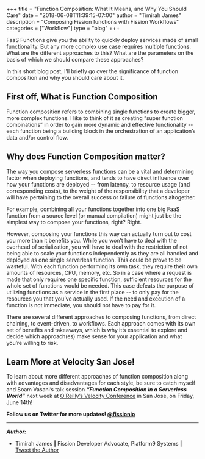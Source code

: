 +++
title = "Function Composition: What It Means, and Why You Should Care"
date = "2018-06-08T11:39:15-07:00"
author = "Timirah James"
description = "Composing Fission functions with Fission Workflows"
categories = ["Workflow"]
type = "blog"
+++

FaaS Functions give you the ability to quickly deploy services made of small functionality.  But any more complex use case requires multiple functions.  What are the different approaches to this?  What are the parameters on the basis of which we should compare these approaches?  

In this short blog post, I’ll briefly go over the significance of function composition and why you should care about it. 


## First off, What is Function Composition
	
Function composition refers to combining single functions to create bigger, more complex functions. I like to think of it as creating “super function combinations” in order to gain more dynamic and effective functionality -- each function being a building block in the orchestration of an application’s data and/or control flow.


## Why does Function Composition matter?
The way you compose serverless functions can be a vital and determining factor when deploying functions, and tends to have direct influence over how your functions are deployed -- from latency, to resource usage (and corresponding costs), to the weight of the responsibility that a developer will have pertaining to the overall success or failure of functions altogether. 

For example, combining all your functions together into one big FaaS function from a source level (or manual compilation) might just be the simplest way to compose your functions, right? Right. 

However, composing your functions this way can actually turn out to cost you more than it benefits you. While you won’t have to deal with the overhead of serialization, you will have to deal with the restriction of not being able to scale your functions independently as they are all handled and deployed as one single serverless function. This could be prove to be wasteful. With each function performing its own task, they require their own amounts of resources, CPU, memory, etc. So in a case where a request is made that only requires one specific function, sufficient resources for the whole set of functions would be needed. This case defeats the purpose of utilizing functions as a service in the first place -- to only pay for the resources you that you’ve actually used. If the need and execution of a function is not immediate, you should not have to pay for it. 


There are several different approaches to composing functions, from direct chaining, to event-driven, to workflows. Each approach comes with its own set of benefits and takeaways, which is why it’s essential to explore and decide which approach(es) make sense for your application and what you’re willing to risk. 

## Learn More at Velocity San Jose!

To learn about more different approaches of function composition along with advantages and disadvantages for each style, be sure to catch myself and Soam Vasani’s talk session **_“Function Composition in a Serverless World”_** next week at [O’Reilly’s Velocity Conference](https://conferences.oreilly.com/velocity/vl-ca) in San Jose, on Friday, June 14th!


**Follow us on Twitter for more updates! [@fissionio](https://www.twitter.com/fissionio)**

--- 


**_Author:_**

* Timirah James **|** Fission Developer Advocate, Platform9 Systems  **|**  [Tweet the Author](https://www.twitter.com/timirahj)

